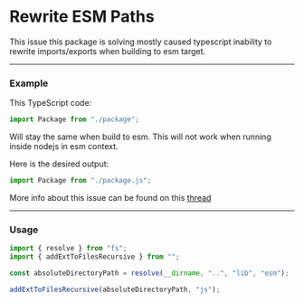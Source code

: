 # Rewrite ESM Paths

This issue this package is solving mostly caused typescript inability to rewrite imports/exports when building to esm target.

***
### Example
This TypeScript code:

```ts
import Package from "./package";
```
Will stay the same when build to esm. This will not work when running inside nodejs in esm context.

Here is the desired output:
```js
import Package from "./package.js";
```

More info about this issue can be found on this [thread](https://github.com/microsoft/TypeScript/issues/16577)
***

### Usage
```js
import { resolve } from "fs";
import { addExtToFilesRecursive } from "";

const absoluteDirectoryPath = resolve(__dirname, "..", "lib", "esm");

addExtToFilesRecursive(absoluteDirectoryPath, "js");
```
